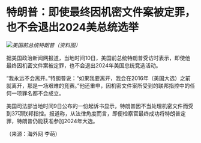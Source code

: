 

# 特朗普：即使最终因机密文件案被定罪，也不会退出2024美总统选举

![](https://inews.gtimg.com/om_bt/OrqckyImCXGKRtCBsOr6Kmei4RvCkixM1cwPc4Cy0IOvwAA/1000)_美国前总统特朗普（资料图）_

据美国政治新闻网报道，当地时间10日，美国前总统特朗普受访时表示，即使他最终因机密文件案被定罪，也不会退出2024年美国总统竞选活动。

“我永远不会离开。”特朗普说：“如果我要离开，我会在2016年（美国大选）之前就离开，那是一场艰难的竞赛。”他还重申，因机密文件案所受到的联邦指控中的任何一项罪名都不会成立。

美国司法部当地时间9日公布的一份起诉书显示，特朗普因不当处理机密文件而受到37项联邦指控。报道称，从法律角度而言，即便检察官最终成功将特朗普定罪，特朗普仍能获准参加2024年大选。

（来源：海外网 李萌）

